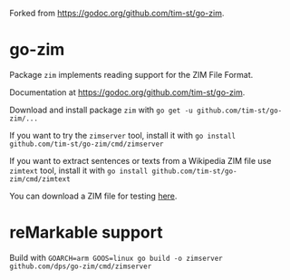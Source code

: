 Forked from <https://godoc.org/github.com/tim-st/go-zim>.

# go-zim
Package `zim` implements reading support for the ZIM File Format.

Documentation at <https://godoc.org/github.com/tim-st/go-zim>.

Download and install package `zim` with `go get -u github.com/tim-st/go-zim/...`

If you want to try the `zimserver` tool, install it with `go install github.com/tim-st/go-zim/cmd/zimserver`

If you want to extract sentences or texts from a Wikipedia ZIM file use `zimtext` tool, install it with `go install github.com/tim-st/go-zim/cmd/zimtext`

You can download a ZIM file for testing [here](https://download.kiwix.org/zim/).

# reMarkable support
Build with
```GOARCH=arm GOOS=linux go build -o zimserver github.com/dps/go-zim/cmd/zimserver```
